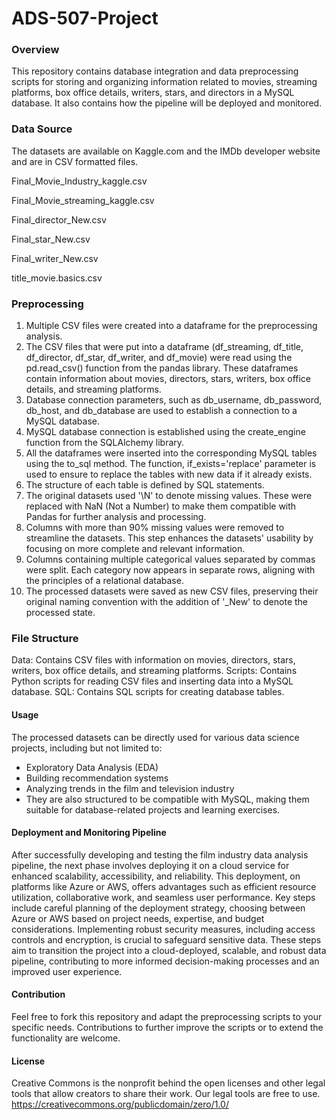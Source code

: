 # ADS-507-Project

### Overview
This repository contains database integration and data preprocessing scripts for storing and organizing information related to movies, streaming platforms, box office details, writers, stars, and directors in a MySQL database. It also contains how the pipeline will be deployed and monitored.

### Data Source
The datasets are available on Kaggle.com and the IMDb developer website and are in CSV formatted files.

Final_Movie_Industry_kaggle.csv

Final_Movie_streaming_kaggle.csv

Final_director_New.csv

Final_star_New.csv

Final_writer_New.csv

title_movie.basics.csv

### Preprocessing

1) Multiple CSV files were created into a dataframe for the preprocessing analysis.
2) The CSV files that were put into a dataframe (df_streaming, df_title, df_director, df_star, df_writer, and df_movie) were read using the pd.read_csv() function from the pandas library. These dataframes contain information about movies, directors, stars, writers, box office details, and streaming platforms.
3) Database connection parameters, such as db_username, db_password, db_host, and db_database are used to establish a connection to a MySQL database.
4) MySQL database connection is established using the create_engine function from the SQLAlchemy library.
5) All the dataframes were inserted into the corresponding MySQL tables using the to_sql method. The function, if_exists='replace' parameter is used to ensure to replace the tables with new data if it already exists.
6) The structure of each table is defined by SQL statements.
7) The original datasets used '\N' to denote missing values. These were replaced with NaN (Not a Number) to make them compatible with Pandas for further analysis and processing.
8) Columns with more than 90% missing values were removed to streamline the datasets. This step enhances the datasets' usability by focusing on more complete and relevant information.
9) Columns containing multiple categorical values separated by commas were split. Each category now appears in separate rows, aligning with the principles of a relational database.
10) The processed datasets were saved as new CSV files, preserving their original naming convention with the addition of '_New' to denote the processed state.

### File Structure
Data: Contains CSV files with information on movies, directors, stars, writers, box office details, and streaming platforms.
Scripts: Contains Python scripts for reading CSV files and inserting data into a MySQL database.
SQL: Contains SQL scripts for creating database tables.

#### Usage
The processed datasets can be directly used for various data science projects, including but not limited to:

- Exploratory Data Analysis (EDA)
- Building recommendation systems
- Analyzing trends in the film and television industry
- They are also structured to be compatible with MySQL, making them suitable for database-related projects and learning exercises.

#### Deployment and Monitoring Pipeline
After successfully developing and testing the film industry data analysis pipeline, the next phase involves deploying it on a cloud service for enhanced scalability, accessibility, and reliability. This deployment, on platforms like Azure or AWS, offers advantages such as efficient resource utilization, collaborative work, and seamless user performance. Key steps include careful planning of the deployment strategy, choosing between Azure or AWS based on project needs, expertise, and budget considerations. Implementing robust security measures, including access controls and encryption, is crucial to safeguard sensitive data. These steps aim to transition the project into a cloud-deployed, scalable, and robust data pipeline, contributing to more informed decision-making processes and an improved user experience.

#### Contribution
Feel free to fork this repository and adapt the preprocessing scripts to your specific needs. Contributions to further improve the scripts or to extend the functionality are welcome.

#### License
Creative Commons is the nonprofit behind the open licenses and other legal tools that allow creators to share their work. Our legal tools are free to use. https://creativecommons.org/publicdomain/zero/1.0/
